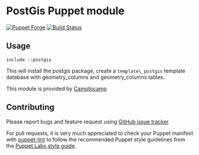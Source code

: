 PostGis Puppet module
=====================

[![Puppet Forge](http://img.shields.io/puppetforge/v/camptocamp/postgis.svg)](https://forge.puppetlabs.com/camptocamp/postgis)
[![Build Status](https://travis-ci.org/camptocamp/puppet-postgis.png?branch=master)](https://travis-ci.org/camptocamp/puppet-postgis)

Usage
-----

```puppet
include ::postgis
```

This will install the postgis package, create a `template\_postgis` template
database with geometry_columns and geometry_columns tables.

This module is provided by [Camptocamp](http://www.camptocamp.com/)

## Contributing

Please report bugs and feature request using [GitHub issue
tracker](https://github.com/camptocamp/puppet-postgis/issues).

For pull requests, it is very much appreciated to check your Puppet manifest
with [puppet-lint](http://puppet-lint.com/) to follow
the recommended Puppet style guidelines from the
[Puppet Labs style guide](http://docs.puppetlabs.com/guides/style_guide.html).

